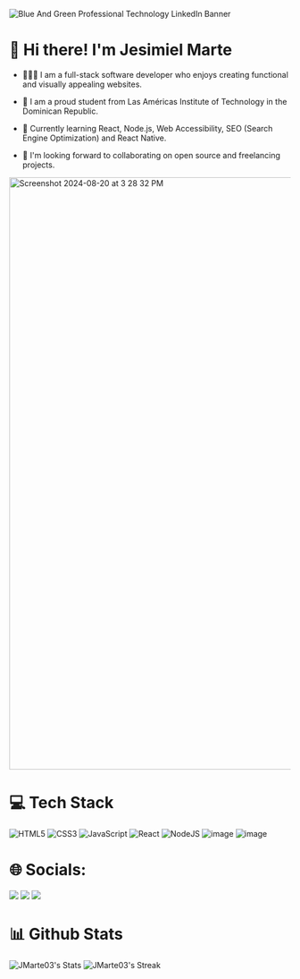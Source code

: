 
![Blue And Green Professional Technology LinkedIn Banner](https://github.com/user-attachments/assets/dfc9421d-b061-460b-a978-cb5aca82621e)

# 👋 Hi there! I'm Jesimiel Marte 

- 👩🏻‍💻  I am a full-stack software developer who enjoys creating functional and visually appealing websites.

- 🏫  I am a proud student from Las Américas Institute of Technology in the Dominican Republic.

- 🧠  Currently learning React, Node.js, Web Accessibility, SEO (Search Engine Optimization) and React Native.

- 🎯  I'm looking forward to collaborating on open source and freelancing projects.
    

<img width="1059" alt="Screenshot 2024-08-20 at 3 28 32 PM" src="https://github.com/user-attachments/assets/b50a18fe-5e01-47e0-8e15-cd7b3a5638d2">

# 💻 Tech Stack

![HTML5](https://img.shields.io/badge/html5-%23E34F26.svg?style=for-the-badge&logo=html5&logoColor=white) ![CSS3](https://img.shields.io/badge/css3-%231572B6.svg?style=for-the-badge&logo=css3&logoColor=white) ![JavaScript](https://img.shields.io/badge/javascript-%23323330.svg?style=for-the-badge&logo=javascript&logoColor=%23F7DF1E) ![React](https://img.shields.io/badge/react-%2320232a.svg?style=for-the-badge&logo=react&logoColor=%2361DAFB) ![NodeJS](https://img.shields.io/badge/node.js-6DA55F?style=for-the-badge&logo=node.js&logoColor=white) ![image](https://img.shields.io/badge/Express%20js-000000?style=for-the-badge&logo=express&logoColor=white) ![image](https://img.shields.io/badge/MongoDB-4EA94B?style=for-the-badge&logo=mongodb&logoColor=white)

# 🌐 Socials:
<a href="https://www.linkedin.com/in/jesimiel-marte/"><img src="https://img.shields.io/badge/LinkedIn-0077B5?style=for-the-badge&logo=linkedin&logoColor=white" /></a>
<a href="https://x.com/JMars_2003"><img src="https://img.shields.io/badge/X-000000?style=for-the-badge&logo=x&logoColor=white" /></a>
<a href="https://dev.to/jmars_2003"><img src="https://img.shields.io/badge/dev.to-0A0A0A?style=for-the-badge&logo=devdotto&logoColor=white" /></a>

# 📊 Github Stats

![JMarte03's Stats](https://github-readme-stats.vercel.app/api?username=JMarte03&theme=material-palenight&show_icons=true&hide_border=true&count_private=true) ![JMarte03's Streak](https://github-readme-streak-stats.herokuapp.com/?user=JMarte03&theme=material-palenight&hide_border=true)<!-- Created with GPRM ( https://gprm.itsvg.in ) -->




